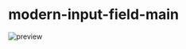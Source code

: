 # modern-input-field-main

![preview](https://user-images.githubusercontent.com/100160834/218532347-0523b19a-325d-48a9-bbb2-04992865da33.gif)
